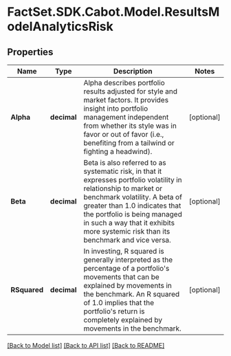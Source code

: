 # FactSet.SDK.Cabot.Model.ResultsModelAnalyticsRisk

## Properties

Name | Type | Description | Notes
------------ | ------------- | ------------- | -------------
**Alpha** | **decimal** | Alpha describes portfolio results adjusted for style and market factors. It provides insight into portfolio management independent from whether its style was in favor or out of favor (i.e., benefiting from a tailwind or fighting a headwind). | [optional] 
**Beta** | **decimal** | Beta is also referred to as systematic risk, in that it expresses portfolio volatility in relationship to market or benchmark volatility. A beta of greater than 1.0 indicates that the portfolio is being managed in such a way that it exhibits more systemic risk than its benchmark and vice versa. | [optional] 
**RSquared** | **decimal** | In investing, R squared is generally interpreted as the percentage of a portfolio&#39;s movements that can be explained by movements in the benchmark. An R squared of 1.0 implies that the portfolio&#39;s return is completely explained by movements in the benchmark. | [optional] 

[[Back to Model list]](../README.md#documentation-for-models) [[Back to API list]](../README.md#documentation-for-api-endpoints) [[Back to README]](../README.md)

